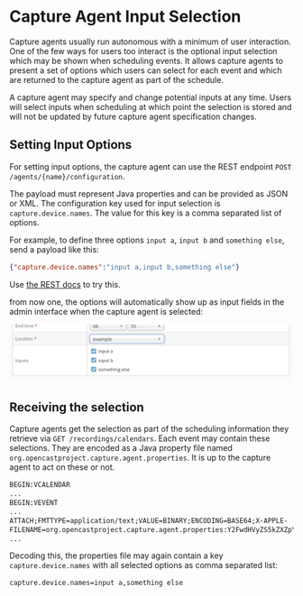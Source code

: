 Capture Agent Input Selection
=============================

Capture agents usually run autonomous with a minimum of user interaction.
One of the few ways for users too interact is the optional input selection which may be shown when scheduling events.
It allows capture agents to present a set of options which users can select for each event
and which are returned to the capture agent as part of the schedule.

A capture agent may specify and change potential inputs at any time.
Users will select inputs when scheduling at which point the selection is stored and will not be updated by future
capture agent specification changes.


Setting Input Options
---------------------

For setting input options, the capture agent can use the REST endpoint `POST /agents/{name}/configuration`.

The payload must represent Java properties and can be provided as JSON or XML.
The configuration key used for input selection is `capture.device.names`.
The value for this key is a comma separated list of options.

For example, to define three options `input a`, `input b` and `something else`, send a payload like this:

```json
{"capture.device.names":"input a,input b,something else"}
```

Use [the REST docs](https://develop.opencast.org/docs.html?path=/capture-admin#setAgentStateConfiguration-4)
to try this.

from now one, the options will automatically show up as input fields in the admin interface when the capture agent is
selected:

![Admin interface input selection](input-selection.png)


Receiving the selection
-----------------------

Capture agents get the selection as part of the scheduling information they retrieve via `GET /recordings/calendars`.
Each event may contain these selections.
They are encoded as a Java property file named `org.opencastproject.capture.agent.properties`.
It is up to the capture agent to act on these or not.

```ical
BEGIN:VCALENDAR
...
BEGIN:VEVENT
...
ATTACH;FMTTYPE=application/text;VALUE=BINARY;ENCODING=BASE64;X-APPLE-FILENAME=org.opencastproject.capture.agent.properties:Y2FwdHVyZS5kZXZpY2UubmFtZXM9aW5wdXQgYSxzb21ldGhpbmcgZWxzZQpvcmcub3BlbmNhc3Rwcm9qZWN0LndvcmtmbG93LmRlZmluaXRpb249ZmFzdApvcmcub3BlbmNhc3Rwcm9qZWN0LndvcmtmbG93LmNvbmZpZy5zdHJhaWdodFRvUHVibGlzaGluZz10cnVlCmV2ZW50LmxvY2F0aW9uPWV4YW1wbGUKZXZlbnQudGl0bGU9VGVzdAo=
...
```

Decoding this, the properties file may again contain a key `capture.device.names` with all selected options as comma
separated list:

```properties
capture.device.names=input a,something else
```
